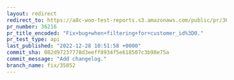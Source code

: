 ```yaml
---
layout: redirect
redirect_to: https://a8c-woo-test-reports.s3.amazonaws.com/public/pr/36216/api/index.html
pr_number: 36216
pr_title_encoded: "Fix+bug+when+filtering+for+customer_id%3D0."
pr_test_type: api
last_published: "2022-12-28 10:51:58 +0000"
commit_sha: 082d97237778d3eeff8934f5e618507c3b98e75a
commit_message: "Add changelog."
branch_name: fix/35852
---
```

